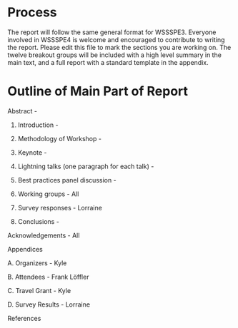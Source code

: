 # Process
The report will follow the same general format for WSSSPE3.
Everyone involved in WSSSPE4 is welcome and encouraged to
contribute to writing the report. Please edit this file to mark the
sections you are working on.
The twelve breakout groups will be included with a high level summary in the
main text, and a full report with a standard template in the appendix.


# Outline of Main Part of Report

Abstract -

1. Introduction -

2. Methodology of Workshop -

3. Keynote -

4. Lightning talks (one paragraph for each talk) -

6. Best practices panel discussion -

7. Working groups - All

8. Survey responses - Lorraine

9. Conclusions -

Acknowledgements - All

Appendices

  A. Organizers - Kyle

  B. Attendees - Frank Löffler

  C. Travel Grant - Kyle
 
  D. Survey Results - Lorraine

References
